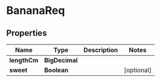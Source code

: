 

# BananaReq


## Properties

Name | Type | Description | Notes
------------ | ------------- | ------------- | -------------
**lengthCm** | **BigDecimal** |  | 
**sweet** | **Boolean** |  |  [optional]



